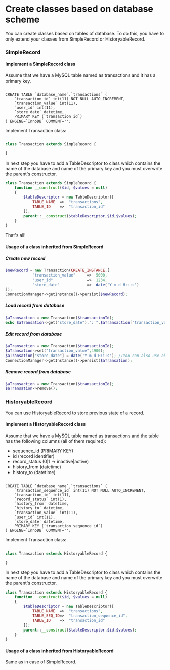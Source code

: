 # Create classes based on database scheme

You can create classes based on tables of database. To do this, you have to only extend your classes from SimpleRecord or
HistoryableRecord.

### SimpleRecord

#### Implement a SimpleRecord class

Assume that we have a MySQL table named as transactions and it has a primary key.

```mysql

CREATE TABLE `database_name`.`transactions` (
	`transaction_id` int(11) NOT NULL AUTO_INCREMENT,
	`transaction_value` int(11),
	`user_id` int(11),
	`store_date` datetime,
	PRIMARY KEY (`transaction_id`)
) ENGINE=`InnoDB` COMMENT='';

```
Implement Transaction class:
```php

class Transaction extends SimpleRecord {

}

```
In next step you have to add a TableDescriptor to class which contains the name of the database and name of the primary key and
you must overwrite the parent's constructor.
```php
class Transaction extends SimpleRecord {
    function __construct($id, $values = null)
    {
        $tableDescriptor = new TableDescriptor([
            TABLE_NAME  =>  "transactions",
            TABLE_ID    =>  "transaction_id"
        ]);
        parent::__construct($tableDescriptor,$id,$values);
    }
}
```
That's all!

#### Usage of a class inherited from SimpleRecord

##### Create new record
```php
$newRecord = new Transaction(CREATE_INSTANCE,[
            "transaction_value"     =>  5000,
            "user_id"               =>  1234,
            "store_date"            =>  date('Y-m-d H:i:s')
]);
ConnectionManager->getInstance()->persist($newRecord);
```

##### Load record from database
```php
$aTransaction = new Transaction($transactionId);
echo $aTransation->get("store_date").": ".$aTransaction["transaction_value"]; //You can also use object as an array
```

##### Edit record from database
```php
$aTransaction = new Transaction($transactionId);
$aTransation->set("transaction_value",4900);
$aTransation["store_date"] = date('Y-m-d H:i:s'); //You can also use object as an array
ConnectionManager->getInstance()->persist($aTransation);
```

##### Remove record from database
```php
$aTransaction = new Transaction($transactionId);
$aTransation->remove();
```

### HistoryableRecord

You can use HistoryableRecord to store previous state of a record.

#### Implement a HistoryableRecord class

Assume that we have a MySQL table named as transactions and the table has the following columns (all of them required):
* sequence_id (PRIMARY KEY)
* id (record identifier)
* record_status (0|1 -> inactive|active)
* history_from (datetime)
* history_to (datetime)

```mysql

CREATE TABLE `database_name`.`transactions` (
    `transaction_sequence_id` int(11) NOT NULL AUTO_INCREMENT,
	`transaction_id` int(11),
	`record_status` int(1),
	`history_from` datetime,
	`history_to` datetime,
	`transaction_value` int(11),
	`user_id` int(11),
	`store_date` datetime,
	PRIMARY KEY (`transaction_sequence_id`)
) ENGINE=`InnoDB` COMMENT='';

```
Implement Transaction class:
```php

class Transaction extends HistoryableRecord {

}

```
In next step you have to add a TableDescriptor to class which contains the name of the database and name of the primary key and
you must overwrite the parent's constructor.
```php
class Transaction extends HistoryableRecord {
    function __construct($id, $values = null)
    {
        $tableDescriptor = new TableDescriptor([
            TABLE_NAME  =>  "transactions",
            TABLE_SEQ_ID=>  "transaction_sequence_id",
            TABLE_ID    =>  "transaction_id"
        ]);
        parent::__construct($tableDescriptor,$id,$values);
    }
}
```

#### Usage of a class inherited from HistoryableRecord

Same as in case of SimpleRecord.